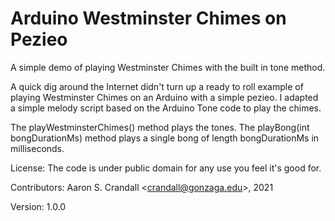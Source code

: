 # Arduino Westminster Chimes on Pezieo

A simple demo of playing Westminster Chimes with the built in tone method.

A quick dig around the Internet didn't turn up a ready to roll example of playing Westminster Chimes on an Arduino with a simple pezieo. I adapted a simple melody script based on the Arduino Tone code to play the chimes.

The playWestminsterChimes() method plays the tones. The playBong(int bongDurationMs) method plays a single bong of length bongDurationMs in milliseconds.

License:
The code is under public domain for any use you feel it's good for.

Contributors:
Aaron S. Crandall \<crandall@gonzaga.edu>, 2021

Version:
1.0.0
